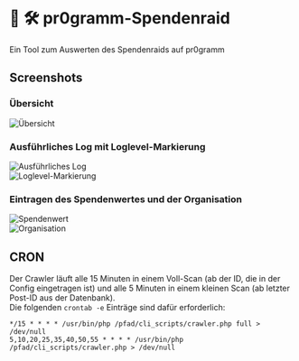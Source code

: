 # :money_with_wings: :hammer_and_wrench: pr0gramm-Spendenraid
Ein Tool zum Auswerten des Spendenraids auf pr0gramm

## Screenshots
### Übersicht
![Übersicht](https://raw.githubusercontent.com/RundesBalli/pr0gramm-Spendenraid/blob/master/screenshots/overview.png)  

### Ausführliches Log mit Loglevel-Markierung
![Ausführliches Log](https://raw.githubusercontent.com/RundesBalli/pr0gramm-Spendenraid/blob/master/screenshots/log.png)  
![Loglevel-Markierung](https://raw.githubusercontent.com/RundesBalli/pr0gramm-Spendenraid/blob/master/screenshots/loglevel.png)  

### Eintragen des Spendenwertes und der Organisation
![Spendenwert](https://raw.githubusercontent.com/RundesBalli/pr0gramm-Spendenraid/blob/master/screenshots/valuation.png)  
![Organisation](https://raw.githubusercontent.com/RundesBalli/pr0gramm-Spendenraid/blob/master/screenshots/orga.png)  

## CRON
Der Crawler läuft alle 15 Minuten in einem Voll-Scan (ab der ID, die in der Config eingetragen ist) und alle 5 Minuten in einem kleinen Scan (ab letzter Post-ID aus der Datenbank).  
Die folgenden `crontab -e` Einträge sind dafür erforderlich:  
```
*/15 * * * * /usr/bin/php /pfad/cli_scripts/crawler.php full > /dev/null
5,10,20,25,35,40,50,55 * * * * /usr/bin/php /pfad/cli_scripts/crawler.php > /dev/null
```
